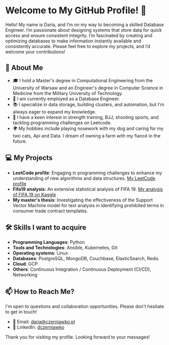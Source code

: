 # Welcome to My GitHub Profile! 👋

Hello! My name is Daria, and I’m on my way to becoming a skilled Database Engineer. I’m passionate about designing systems that store data for quick access and ensure consistent integrity. I’m fascinated by creating and optimizing databases to make information instantly available and consistently accurate. Please feel free to explore my projects, and I’d welcome your contributions!

## 🌱 About Me

- 🎓 I hold a Master's degree in Computational Engineering from the University of Warsaw and an Engineer's degree in Computer Science in Medicine from the Military University of Technology.
- 💼 I am currently employed as a Database Engineer.
- 📚 I specialize in data storage, building clusters, and automation, but I'm always eager to expand my knowledge.
- 🚀 I have a keen interest in strength training, BJJ, shooting sports, and tackling programming challenges on Leetcode.
- 🌍 My hobbies include playing nosework with my dog and caring for my two cats, Api and Data. I dream of owning a farm with my fiancé in the future.

## 💻 My Projects

- **LeetCode profile**: Engaging in programming challenges to enhance my understanding of new algorithms and data structures. [My LeetCode profile](https://leetcode.com/0x647A/)
- **Fifa19 analysis**: An extensive statistical analysis of FIFA 19. [My analysis of FIFA 19 on Kaggle](https://www.kaggle.com/code/dczerniawko/fifa19-analysis)
- **My master's thesis**: Investigating the effectiveness of the Support Vector Machine model for text analysis in identifying prohibited terms in consumer trade contract templates.

## 🛠 Skills I want to acquire

- **Programming Languages**: Python
- **Tools and Technologies**: Ansible, Kubernetes, Git
- **Operating systems**: Linux
- **Databases**: PostgreSQL, MongoDB, Couchbase, ElasticSearch, Redis
- **Cloud**: GCP
- **Others**: Continuous Integration / Continuous Deployment (CI/CD), Networking

## 📫 How to Reach Me?

I'm open to questions and collaboration opportunities. Please don't hesitate to get in touch!

- 📧 Email: daria@czerniawko.pl
- 💼 LinkedIn: [dczerniawko](https://www.linkedin.com/in/dczerniawko/)

Thank you for visiting my profile. Looking forward to your messages!
